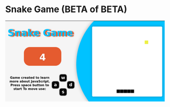 # Snake Game (BETA of BETA)


![Captura de tela](https://github.com/4ly-a/snake-game/blob/master/screen/screenshot.png)


